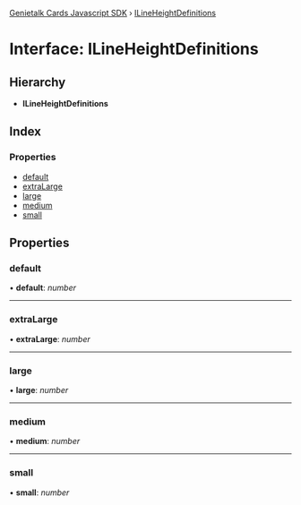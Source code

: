 [Genietalk Cards Javascript SDK](../README.md) › [ILineHeightDefinitions](ilineheightdefinitions.md)

# Interface: ILineHeightDefinitions

## Hierarchy

* **ILineHeightDefinitions**

## Index

### Properties

* [default](ilineheightdefinitions.md#default)
* [extraLarge](ilineheightdefinitions.md#extralarge)
* [large](ilineheightdefinitions.md#large)
* [medium](ilineheightdefinitions.md#medium)
* [small](ilineheightdefinitions.md#small)

## Properties

###  default

• **default**: *number*

___

###  extraLarge

• **extraLarge**: *number*

___

###  large

• **large**: *number*

___

###  medium

• **medium**: *number*

___

###  small

• **small**: *number*
